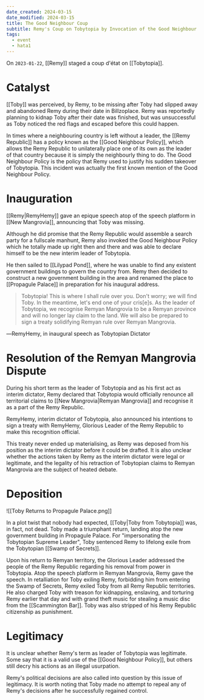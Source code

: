 ```yaml
---
date_created: 2024-03-15
date_modified: 2024-03-15
title: The Good Neighbour Coup
subtitle: Remy's Coup on Tobytopia by Invocation of the Good Neighbour Policy
tags:
  - event
  - hata1
---
```


On `2023-01-22`, [[Remy]] staged a coup d'état on [[Tobytopia]].

# Catalyst

[[Toby]] was perceived, by Remy, to be missing after Toby had slipped away and abandoned Remy during their date in Billzoplace. Remy was reportedly planning to kidnap Toby after their date was finished, but was unsuccessful as Toby noticed the red flags and escaped before this could happen.

In times where a neighbouring country is left without a leader, the [[Remy Republic]] has a policy known as the [[Good Neighbour Policy]], which allows the Remy Republic to unilaterally place one of its own as the leader of that country because it is simply the neighbourly thing to do. The Good Neighbour Policy is the policy that Remy used to justify his sudden takeover of Tobytopia. This incident was actually the first known mention of the Good Neighbour Policy.

# Inauguration

[[Remy|RemyHemy]] gave an epique speech atop of the speech platform in [[New Mangrovia]], announcing that Toby was missing.

Although he did promise that the Remy Republic would assemble a search party for a fullscale manhunt, Remy also invoked the Good Neighbour Policy which he totally made up right then and there and was able to declare himself to be the new interim leader of Tobytopia.

He then sailed to [[Lilypad Pond]], where he was unable to find any existent government buildings to govern the country from. Remy then decided to construct a new government building in the area and renamed the place to [[Propagule Palace]] in preparation for his inaugural address.

> Tobytopia! This is where I shall rule over you. Don't worry; we will find Toby. In the meantime, let's end one of your cris[e]s. As the leader of Tobytopia, we recognise Remyan Mangrovia to be a Remyan province and will no longer lay claim to the land. We will also be prepared to sign a treaty solidifying Remyan rule over Remyan Mangrovia.

―RemyHemy, in inaugural speech as Tobytopian Dictator

# Resolution of the Remyan Mangrovia Dispute

During his short term as the leader of Tobytopia and as his first act as interim dictator, Remy declared that Tobytopia would officially renounce all territorial claims to [[New Mangrovia|Remyan Mangrovia]] and recognise it as a part of the Remy Republic.

RemyHemy, interim dictator of Tobytopia, also announced his intentions to sign a treaty with RemyHemy, Glorious Leader of the Remy Republic to make this recognition official.

This treaty never ended up materialising, as Remy was deposed from his position as the interim dictator before it could be drafted. It is also unclear whether the actions taken by Remy as the interim dictator were legal or legitimate, and the legality of his retraction of Tobytopian claims to Remyan Mangrovia are the subject of heated debate.

# Deposition

![[Toby Returns to Propagule Palace.png]]

In a plot twist that nobody had expected, [[Toby|Toby from Tobytopia]] was, in fact, not dead. Toby made a triumphant return, landing atop the new government building in Propagule Palace. For "impersonating the Tobytopian Supreme Leader", Toby sentenced Remy to lifelong exile from the Tobytopian [[Swamp of Secrets]].

Upon his return to Remyan territory, the Glorious Leader addressed the people of the Remy Republic regarding his removal from power in Tobytopia. Atop the speech platform in Remyan Mangrovia, Remy gave the speech. In retalliation for Toby exiling Remy, forbidding him from entering the Swamp of Secrets, Remy exiled Toby from all Remy Republic territories. He also charged Toby with treason for kidnapping, enslaving, and torturing Remy earlier that day and with grand theft music for stealing a music disc from the [[Scammington Bar]]. Toby was also stripped of his Remy Republic citizenship as punishment.

# Legitimacy

It is unclear whether Remy's term as leader of Tobytopia was legitimate. Some say that it is a valid use of the [[Good Neighbour Policy]], but others still decry his actions as an illegal usurpation.

Remy's political decisions are also called into question by this issue of legitimacy. It is worth noting that Toby made no attempt to repeal any of Remy's decisions after he successfully regained control.